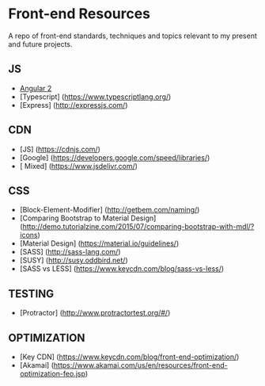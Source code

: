 # Front-end Resources
A repo of front-end standards, techniques and topics relevant to my present and future projects.

## JS
* [Angular 2](https://angular.io/)
* [Typescript] (https://www.typescriptlang.org/)
* [Express] (http://expressjs.com/)

## CDN
* [JS] (https://cdnjs.com/)
* [Google] (https://developers.google.com/speed/libraries/)
* [ Mixed] (https://www.jsdelivr.com/)

## CSS
* [Block-Element-Modifier] (http://getbem.com/naming/)
* [Comparing Bootstrap to Material Design] (http://demo.tutorialzine.com/2015/07/comparing-bootstrap-with-mdl/?icons)
* [Material Design] (https://material.io/guidelines/)
* [SASS] (http://sass-lang.com/)
* [SUSY] (http://susy.oddbird.net/)
* [SASS vs LESS] (https://www.keycdn.com/blog/sass-vs-less/)

## TESTING
* [Protractor] (http://www.protractortest.org/#/)

## OPTIMIZATION
* [Key CDN] (https://www.keycdn.com/blog/front-end-optimization/)
* [Akamai] (https://www.akamai.com/us/en/resources/front-end-optimization-feo.jsp)
